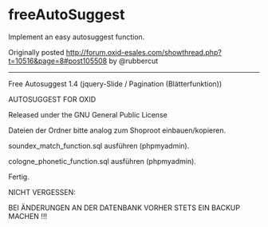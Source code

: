 freeAutoSuggest
===============

Implement an easy autosuggest function.

Originally posted http://forum.oxid-esales.com/showthread.php?t=10516&page=8#post105508 by @rubbercut

----------------------------

Free Autosuggest 1.4 (jquery-Slide / Pagination (Blätterfunktion))

AUTOSUGGEST FOR OXID

Released under the GNU General Public License

Dateien der Ordner bitte analog zum Shoproot einbauen/kopieren. 

soundex_match_function.sql ausführen (phpmyadmin).

cologne_phonetic_function.sql ausführen (phpmyadmin).

Fertig.


NICHT VERGESSEN:

BEI ÄNDERUNGEN AN DER DATENBANK VORHER STETS EIN BACKUP MACHEN !!! 

